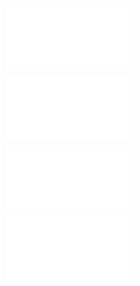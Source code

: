 ![@](steps/file.850b7c73.md)

![@](steps/_.57726d9b.md)

![@](steps/file.0d148dcb.md)

![@](steps/_.df2a9f0f.md)